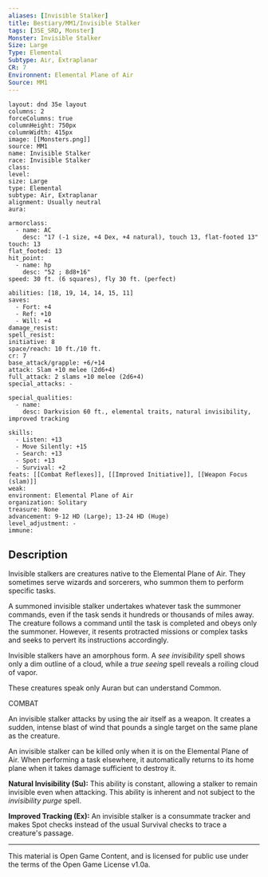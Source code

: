 ```yaml
---
aliases: [Invisible Stalker]
title: Bestiary/MM1/Invisible Stalker
tags: [35E_SRD, Monster]
Monster: Invisible Stalker
Size: Large
Type: Elemental
Subtype: Air, Extraplanar
CR: 7
Environnent: Elemental Plane of Air
Source: MM1
---
```


```statblock
layout: dnd 35e layout
columns: 2
forceColumns: true
columnHeight: 750px
columnWidth: 415px
image: [[Monsters.png]]
source: MM1
name: Invisible Stalker
race: Invisible Stalker
class: 
level: 
size: Large
type: Elemental
subtype: Air, Extraplanar
alignment: Usually neutral
aura: 

armorclass:
  - name: AC
    desc: "17 (-1 size, +4 Dex, +4 natural), touch 13, flat-footed 13"
touch: 13
flat_footed: 13
hit_point:
  - name: hp
    desc: "52 ; 8d8+16"
speed: 30 ft. (6 squares), fly 30 ft. (perfect)

abilities: [18, 19, 14, 14, 15, 11]
saves:
  - Fort: +4
  - Ref: +10
  - Will: +4
damage_resist: 
spell_resist: 
initiative: 8
space/reach: 10 ft./10 ft.
cr: 7
base_attack/grapple: +6/+14
attack: Slam +10 melee (2d6+4)
full_attack: 2 slams +10 melee (2d6+4)
special_attacks: -

special_qualities:
  - name: 
    desc: Darkvision 60 ft., elemental traits, natural invisibility, improved tracking

skills:
  - Listen: +13
  - Move Silently: +15
  - Search: +13
  - Spot: +13
  - Survival: +2
feats: [[Combat Reflexes]], [[Improved Initiative]], [[Weapon Focus (slam)]]
weak: 
environment: Elemental Plane of Air
organization: Solitary
treasure: None
advancement: 9-12 HD (Large); 13-24 HD (Huge)
level_adjustment: -
immune: 
```

## Description

<p>Invisible stalkers are creatures native to the Elemental Plane of Air. They sometimes serve wizards and sorcerers, who summon them to perform specific tasks.</p>
<p>A summoned invisible stalker undertakes whatever task the summoner commands, even if the task sends it hundreds or thousands of miles away. The creature follows a command until the task is completed and obeys only the summoner. However, it resents protracted missions or complex tasks and seeks to pervert its instructions accordingly.</p>
<p>Invisible stalkers have an amorphous form. A <i>see invisibility</i> spell shows only a dim outline of a cloud, while a <i>true seeing</i> spell reveals a roiling cloud of vapor.</p>
<p>These creatures speak only Auran but can understand Common.</p>
<p>COMBAT</p>
<p>An invisible stalker attacks by using the air itself as a weapon. It creates a sudden, intense blast of wind that pounds a single target on the same plane as the creature.</p>
<p>An invisible stalker can be killed only when it is on the Elemental Plane of Air. When performing a task elsewhere, it automatically returns to its home plane when it takes damage sufficient to destroy it.</p>
<p>
            <b>Natural Invisibility (Su):</b> This ability is constant, allowing a stalker to remain invisible even when attacking. This ability is inherent and not subject to the <i>invisibility purge</i> spell.</p>
<p>
            <b>Improved Tracking (Ex):</b> An invisible stalker is a consummate tracker and makes Spot checks instead of the usual Survival checks to trace a creature's passage.</p>
<p>
          </p>

---

This material is Open Game Content, and is licensed for public use under
the terms of the Open Game License v1.0a.
